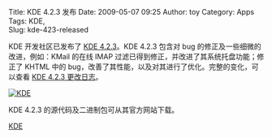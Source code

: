 Title: KDE 4.2.3 发布
Date: 2009-05-07 09:25
Author: toy
Category: Apps
Tags: KDE,  
Slug: kde-423-released

KDE 开发社区已发布了 [KDE
4.2.3](http://kde.org/announcements/announce-4.2.3.php)。KDE 4.2.3
包含对 bug 的修正及一些细微的改进，例如：KMail 的在线 IMAP
过滤已得到修正，并改进了其系统托盘功能；修正了 KHTML 中的
bug，改善了其性能，以及对其进行了优化。完整的变化，可以查看 [KDE 4.2.3
更改日志](http://www.kde.org/announcements/changelogs/changelog4\_2\_2to4\_2\_3.php)。

[![KDE](http://i.linuxtoy.org/images/2009/04/kde-desktop-thumb.png)](http://i.linuxtoy.org/images/2009/04/kde-desktop.png)

KDE 4.2.3 的源代码及二进制包可从其官方网站下载。

[KDE](http://kde.org/info/4.2.3.php)
